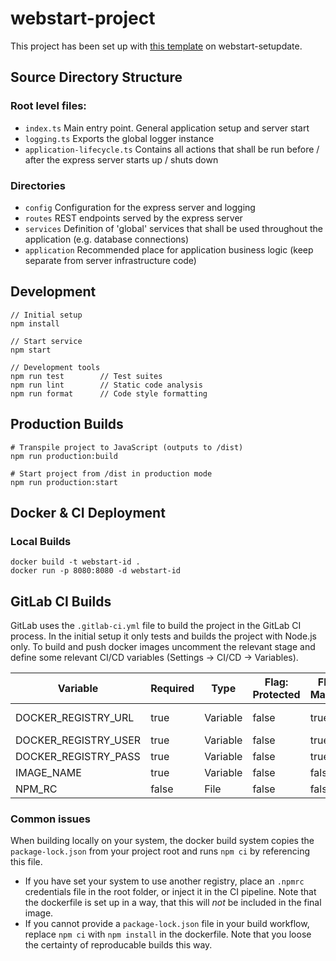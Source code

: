 # webstart-project
This project has been set up with [this template](webstart-template-url) on webstart-setupdate.

## Source Directory Structure
### Root level files:
- `index.ts` Main entry point. General application setup and server start
- `logging.ts` Exports the global logger instance
- `application-lifecycle.ts` Contains all actions that shall be run before / after the express server starts up / shuts down

### Directories
- `config` Configuration for the express server and logging
- `routes` REST endpoints served by the express server
- `services` Definition of 'global' services that shall be used throughout the application (e.g. database connections)
- `application` Recommended place for application business logic (keep separate from server infrastructure code)

## Development
```
// Initial setup
npm install

// Start service
npm start

// Development tools
npm run test        // Test suites
npm run lint        // Static code analysis
npm run format      // Code style formatting
```

## Production Builds
```
# Transpile project to JavaScript (outputs to /dist)
npm run production:build

# Start project from /dist in production mode
npm run production:start
```

## Docker & CI Deployment
### Local Builds
```
docker build -t webstart-id .
docker run -p 8080:8080 -d webstart-id
```

## GitLab CI Builds
GitLab uses the `.gitlab-ci.yml` file to build the project in the GitLab CI process. In the initial setup it only tests and builds the project with Node.js only.
To build and push docker images uncomment the relevant stage and define some relevant CI/CD variables (Settings -> CI/CD -> Variables).


| Variable | Required | Type | Flag: Protected | Flag: Masked | Example |
| ----------- | ----------- | ----------- | ----------- | ----------- | ----------- |
| DOCKER_REGISTRY_URL | true | Variable | false | true | registry.my-organization.com:4445 |
| DOCKER_REGISTRY_USER | true | Variable | false | true | username |
| DOCKER_REGISTRY_PASS | true | Variable | false | true | password |
| IMAGE_NAME | true | Variable | false | false | webstart-id |
| NPM_RC | false | File | false | false | registry=https://registry.npmjs.org |

### Common issues
When building locally on your system, the docker build system copies the `package-lock.json` from your project root and runs `npm ci` by referencing this file. 
- If you have set your system to use another registry, place an `.npmrc` credentials file in the root folder, or inject it in the CI pipeline. Note that the dockerfile is set up in a way, that this will *not* be included in the final image.
- If you cannot provide a `package-lock.json` file in your build workflow, replace `npm ci` with `npm install` in the dockerfile. Note that you loose the certainty of reproducable builds this way.
